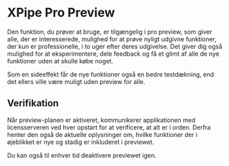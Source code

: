 # XPipe Pro Preview

Den funktion, du prøver at bruge, er tilgængelig i pro preview, som giver alle, der er interesserede, mulighed for at prøve nyligt udgivne funktioner, der kun er professionelle, i to uger efter deres udgivelse. Det giver dig også mulighed for at eksperimentere, dele feedback og få et glimt af alle de nye funktioner uden at skulle købe noget.

Som en sideeffekt får de nye funktioner også en bedre testdækning, end det ellers ville være muligt uden preview for alle.

## Verifikation

Når preview-planen er aktiveret, kommunikerer applikationen med licensserveren ved hver opstart for at verificere, at alt er i orden. Derfra henter den også de aktuelle oplysninger om, hvilke funktioner der i øjeblikket er nye og stadig er inkluderet i previewet.

Du kan også til enhver tid deaktivere previewet igen.
